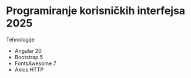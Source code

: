 # Programiranje korisničkih interfejsa 2025

Tehnologije:
- Angular 20
- Bootstrap 5
- FontsAwesome 7
- Axios HTTP
